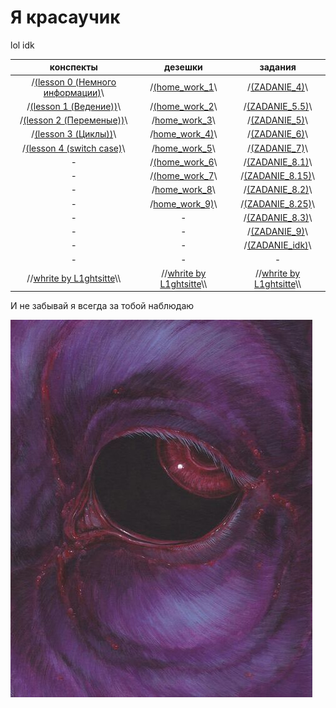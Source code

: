 
# Я красаучик
lol idk

|   конспекты   |      дезешки       | задания |
|:-------------:|:------------------:|:-------:|
| /[(lesson 0 (Немного информации)](https://github.com/L1ghtsitte/CPP/blob/main/lessons/lesson%200/lesson%200.md)\\ | /[(home_work_1](https://github.com/L1ghtsitte/CPP/tree/main/home/C%2B%2B_01)\\ | /[(ZADANIE_4)](https://github.com/L1ghtsitte/CPP/blob/main/zadanie/ZADANIE%204.cpp)\\ |
| /[(lesson 1 (Ведение))](https://github.com/L1ghtsitte/CPP/blob/main/lessons/lesson%201/new_start.md)\\ | /[(home_work_2](https://github.com/L1ghtsitte/CPP/tree/main/home/C%2B%2B_02)\\ | /[(ZADANIE_5.5)](https://github.com/L1ghtsitte/CPP/blob/main/zadanie/ZADANIE%205.5.cpp)\\ |
| /[(lesson 2 (Переменые))](https://github.com/L1ghtsitte/CPP/blob/main/lessons/lesson%202/varriables.md)\\ | /[home_work_3](https://github.com/L1ghtsitte/CPP/tree/main/home/C%2B%2B_03)\\ | /[(ZADANIE_5)](https://github.com/L1ghtsitte/CPP/blob/main/zadanie/ZADANIE%205.cpp)\\ |
| /[(lesson 3 (Циклы))](https://github.com/L1ghtsitte/CPP/blob/main/lessons/lesson%203/cycles.md)\\ | /[home_work_4)](https://github.com/L1ghtsitte/CPP/tree/main/home/C%2B%2B_04)\\ | /[(ZADANIE_6)](https://github.com/L1ghtsitte/CPP/blob/main/zadanie/ZADANIE%206.cpp)\\ |
| /[(lesson 4 (switch case)](https://github.com/L1ghtsitte/CPP/blob/main/lessons/lesson%204/switch_case.md)\\ | /[home_work_5](https://github.com/L1ghtsitte/CPP/tree/main/home/C%2B%2B_05)\\ | /[(ZADANIE_7)](https://github.com/L1ghtsitte/CPP/blob/main/zadanie/ZADANIE%207.cpp)\\ |
| - | /[(home_work_6](https://github.com/L1ghtsitte/CPP/tree/main/home/C%2B%2B_06)\\ | /[(ZADANIE_8.1)](https://github.com/L1ghtsitte/CPP/blob/main/zadanie/ZADANIE%208.1.cpp)\\ |
| - | /[(home_work_7](https://github.com/L1ghtsitte/CPP/tree/main/home/C%2B%2B_07)\\ | /[(ZADANIE_8.15)](https://github.com/L1ghtsitte/CPP/blob/main/zadanie/ZADANIE%208.15.cpp)\\ |
| - | /[home_work_8](https://github.com/L1ghtsitte/CPP/tree/main/home/C%2B%2B_08)\\ | /[(ZADANIE_8.2)](https://github.com/L1ghtsitte/CPP/blob/main/zadanie/ZADANIE%208.2.cpp)\\ |
| - | /[home_work_9)](https://github.com/L1ghtsitte/CPP/tree/main/home/C%2B%2B_09)\\ | /[(ZADANIE_8.25)](https://github.com/L1ghtsitte/CPP/blob/main/zadanie/ZADANIE%208.25.cpp)\\ |
| - | - | /[(ZADANIE_8.3)](https://github.com/L1ghtsitte/CPP/blob/main/zadanie/ZADANIE%208.3.cpp)\\ |
| - | - | /[(ZADANIE_9)](https://github.com/L1ghtsitte/CPP/blob/main/zadanie/ZADANIE%209.cpp)\\ |
| - | - | /[(ZADANIE_idk)](https://github.com/L1ghtsitte/CPP/blob/main/zadanie/ZADANIE%20idk.cpp)\\ |
| - | - | - |
| //[whrite by L1ghtsitte](https://github.com/L1ghtsitte/CPP)\\\ | //[whrite by L1ghtsitte](https://github.com/L1ghtsitte/CPP)\\\ | //[whrite by L1ghtsitte](https://github.com/L1ghtsitte/CPP)\\\ |

И не забывай я всегда за тобой наблюдаю

![Тут должна быть картинка, но ее походу нет](https://github.com/L1ghtsitte/CPP/blob/main/png/1.jpg)


